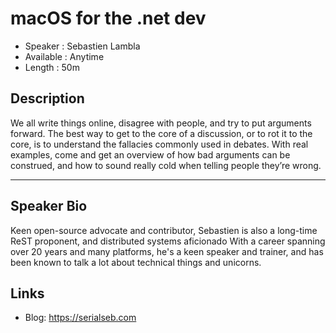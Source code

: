 macOS for the .net dev
========================

* Speaker   : Sebastien Lambla
* Available : Anytime
* Length    : 50m

Description
-----------

We all write things online, disagree with people, and try to put arguments forward. The best way to get to the core of a discussion, or to rot it to the core, is to understand the fallacies commonly used in debates. With real examples, come and get an overview of how bad arguments can be construed, and how to sound really cold when telling people they’re wrong.

---------------

Speaker Bio
-----------
Keen open-source advocate and contributor, Sebastien is also a long-time ReST proponent, and distributed systems aficionado With a career spanning over 20 years and many platforms, he's a keen speaker and trainer, and has been known to talk a lot about technical things and unicorns.

Links
-----

* Blog: https://serialseb.com
